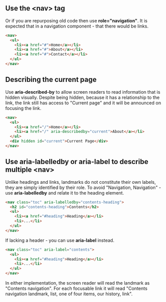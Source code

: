 ## Use the &lt;nav> tag
Or if you are repurposing old code then use **role="navigation"**. It is expected that in a navigation component - that there would be links. 
``` html
<nav>
  <ul>
    <li><a href="#">Home</a></li>
    <li><a href="#">About</a></li>
    <li><a href="#">Contact</a></li>
  </ul>
</nav>
```

## Describing the current page
Use **aria-described-by** to allow screen readers to read information that is hidden visually. Despite being hidden, because it has a relationship to the link, the link still has access to "Current page" and it will be announced on focusing the link. 

``` html
<nav>
  <ul>
    <li><a href="/">Home</a></li>
    <li><a href="/" aria-describedby="current">About</a></li>
  </ul>
  <div hidden id="current">Current Page</div>
</nav>
```
## Use aria-labelledby or aria-label to describe multiple &lt;nav>
Unlike headings and links, landmarks do not constitute their own labels, they are simply identified by their role. To avoid "Navigation, Navigation" - use **aria-labelledby** and relate it to the heading element. 

``` html
<nav class="toc" aria-labelledby="contents-heading">
  <h2 id="contents-heading">Contents</h2>
  <ul>
    <li><a href="#heading">Heading</a></li>
    <li>...</li>
  </ul>
</nav>
```

If lacking a header - you can use **aria-label** instead. 
``` html
<nav class="toc" aria-label="contents">
  <ul>
    <li><a href="#heading">Heading</a></li>
    <li>...</li>
  </ul>
</nav>
```

In either implementation, the screen reader will read the landmark as "Contents navigation". For each focusable link it will read "Contents navigation landmark, list, one of four items, our history, link". 

